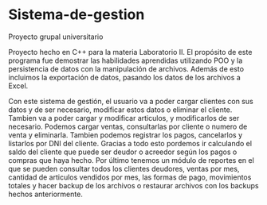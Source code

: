 # Sistema-de-gestion
Proyecto grupal universitario

Proyecto hecho en C++ para la materia Laboratorio II. 
El propósito de este programa fue demostrar las habilidades aprendidas utilizando POO
y la persistencia de datos con la manipulación de archivos.
Además de esto incluimos la exportación de datos, pasando los datos de los archivos a Excel.

Con este sistema de gestión, el usuario va a poder cargar clientes con sus datos y de ser necesario,
modificar estos datos o eliminar el cliente. Tambien va a poder cargar y modificar articulos, y 
modificarlos de ser necesario.
Podemos cargar ventas, consultarlas por cliente o numero de venta y eliminarla.
Tambien podemos registrar los pagos, cancelarlos y listarlos por DNI del cliente.
Gracias a todo esto pordemos ir calculando el saldo del cliente que puede ser deudor o acreedor
según los pagos o compras que haya hecho.
Por último tenemos un módulo de reportes en el que se pueden consultar todos los clientes deudores, 
ventas por mes, cantidad de articulos vendidos por mes, las formas de pago, movimientos totales y 
hacer backup de los archivos o restaurar archivos con los backups hechos anteriormente.
